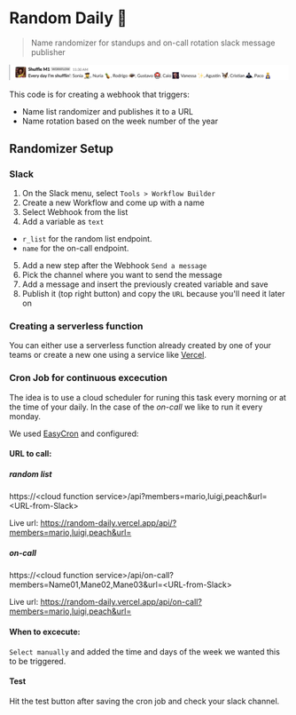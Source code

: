 # Random Daily 🌅
> Name randomizer for standups and on-call rotation slack message publisher

![random-list](random-daily.png)

This code is for creating a webhook that triggers:
* Name list randomizer and publishes it to a URL
* Name rotation based on the week number of the year

## Randomizer Setup

### Slack 
1. On the Slack menu, select `Tools > Workflow Builder`
2. Create a new Workflow and come up with a name
3. Select Webhook from the list
4. Add a variable as `text`
  - `r_list` for the random list endpoint.
  - `name` for the on-call endpoint.
5. Add a new step after the Webhook `Send a message`
6. Pick the channel where you want to send the message
7. Add a message and insert the previously created variable and save
8. Publish it (top right button) and copy the `URL` because you'll need it later on

### Creating a serverless function
You can either use a serverless function already created by one of your teams or create a new one using a service like [Vercel](https://vercel.com/docs/serverless-functions/introduction).

### Cron Job for continuous excecution
The idea is to use a cloud scheduler for runing this task every morning or at the time of your daily. In the case of the _on-call_ we like to run it every monday.

We used [EasyCron](https://www.easycron.com/) and configured:

#### URL to call:

##### random list

https://\<cloud function service>/api?members=mario,luigi,peach&url=\<URL-from-Slack>

Live url: https://random-daily.vercel.app/api/?members=mario,luigi,peach&url=

##### on-call

https://\<cloud function service>/api/on-call?members=Name01,Mane02,Mane03&url=\<URL-from-Slack>

Live url: https://random-daily.vercel.app/api/on-call?members=mario,luigi,peach&url=

#### When to excecute:
`Select manually` and added the time and days of the week we wanted this to be triggered.

#### Test
Hit the test button after saving the cron job and check your slack channel.
